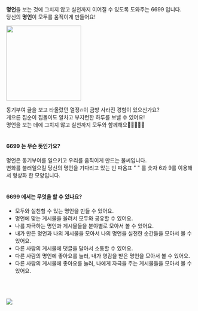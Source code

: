 **명언**을 보는 것에 그치지 않고 실천까지 이어질 수 있도록 도와주는 6699 입니다.<br>
당신의 **명언**이 모두를 움직이게 만들어요!

<img src="https://user-images.githubusercontent.com/85841690/146107049-5365db1d-5330-4aff-b4f8-78901f40bfba.png" width="200">


동기부여 글을 보고 타올랐던 열정🔥이 금방 사라진 경험이 있으신가요?<br>
게으른 집순이 집돌이도 알차고 부지런한 하루를 보낼 수 있어요!<br>
명언을 보는 데에 그치지 않고 실천까지 모두와 함께해요🏃‍♂️🏃‍♀️🏃
<br>
<br>

#### 6699 는 무슨 뜻인가요?
명언은 동기부여를 일으키고 우리를 움직이게 만드는 불씨입니다.<br>
변화를 불러일으킬 당신의 명언을 기다리고 있는 빈 따옴표 " " 를 숫자 6과 9를 이용해서 형상화 한 모양입니다.
<br>
<br>

#### 6699 에서는 무엇을 할 수 있나요?
- 모두와 실천할 수 있는 명언을 만들 수 있어요.
- 명언에 맞는 게시물을 올려서 모두와 공유할 수 있어요.
- 나를 자극하는 명언과 게시물들을 분야별로 모아서 볼 수 있어요.
- 내가 만든 명언과 나의 게시물을 모아서 나의 명언을 실천한 순간들을 모아서 볼 수 있어요.
- 다른 사람의 게시물에 댓글을 달아서 소통할 수 있어요.
- 다른 사람의 명언에 좋아요를 눌러, 내가 영감을 받은 명언을 모아서 볼 수 있어요.
- 다른 사람의 게시물에 좋아요를 눌러, 나에게 자극을 주는 게시물들을 모아서 볼 수 있어요.

<br>
<br>
<br>

<img src='https://user-images.githubusercontent.com/85841690/146106504-31a4b817-d073-44db-bb96-53554fa35b14.png'/>
